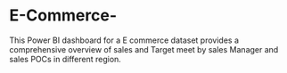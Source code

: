 # E-Commerce-
This Power BI dashboard for a E commerce dataset provides a comprehensive overview of sales and Target meet by sales Manager and sales POCs in different region.
